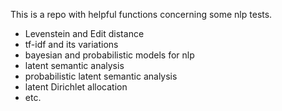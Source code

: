 This is a repo with helpful functions concerning some nlp tests.

 - Levenstein and Edit distance
 - tf-idf and its variations
 - bayesian and probabilistic models for nlp
 - latent semantic analysis
 - probabilistic latent semantic analysis
 - latent Dirichlet allocation
 - etc.
